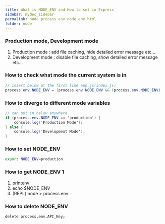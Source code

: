 ```yaml
---
title: What is NODE_ENV and How to set in Express
sidebar: mydoc_sidebar
permalink: node_process_env_node_env.html
folder: node
---
```


### Production mode, Development mode

1. Production mode : add file caching, hide detailed error message etc...
2. Development mode : disable file caching, show detailed error message etc...

### How to check what mode the current system is in

```java
// insert below at the first line app.js(index.js)
process.env.NODE_ENV = (process.env.NODE_ENV && (process.env.NODE_ENV).trim().toLowerCase() == 'production') ? 'production' : 'development';
```

### How to diverge to different mode variables

```java
// can put in below anywhere
if (process.env.NODE_ENV == 'production') {
    console.log('Production Mode');
} else {
    console.log('Development Mode');
}
```

### How to set NODE_ENV

```bash
export NODE_ENV=production
```

### How to get NODE_ENV 1

1. printenv
2. echo $NODE_ENV
3. (REPL) node > process.env

### How to delete NODE_ENV

```bash
delete process.env.API_Key;
```
